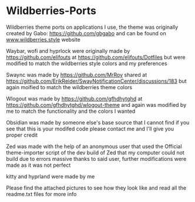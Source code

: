# Wildberries-Ports

Wildberries theme ports on applications I use, the theme was originally created by Gabo: https://github.com/gbgabo and can be found on www.wildberries.style website

Waybar, wofi and hyprlock were originally made by https://github.com/elifouts at https://github.com/elifouts/Dotfiles but were modified to match the wildberries style colors and my preferences

Swaync was made by https://github.com/MrRoy shared at https://github.com/ErikReider/SwayNotificationCenter/discussions/183 but again moified to match the wildberries theme colors

Wlogout was made by https://github.com/gfhdhytghd at https://github.com/gfhdhytghd/wlogout-theme and again was modified by me to match the functionality and the colors I wanted

Obsidian was made by someone else's base source that I cannot find if you see that this is your modifed code please contact me and I'll give you proper credit

Zed was made with the help of an anonymous user that used the Official theme-importer script of the dev build of Zed that my computer could not build due to errors massive thanks to said user, further modifications were made as it was not perfect

kitty and hyprland were made by me

Please find the attached pictures to see how they look like and read all the readme.txt files for more info
